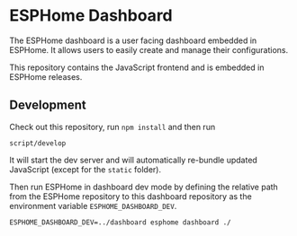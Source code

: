 # ESPHome Dashboard

The ESPHome dashboard is a user facing dashboard embedded in ESPHome. It allows users to easily create and manage their configurations.

This repository contains the JavaScript frontend and is embedded in ESPHome releases.

## Development

Check out this repository, run `npm install` and then run

```
script/develop
````

It will start the dev server and will automatically re-bundle updated JavaScript (except for the `static` folder).

Then run ESPHome in dashboard dev mode by defining the relative path from the ESPHome repository to this dashboard repository as the environment variable `ESPHOME_DASHBOARD_DEV`.

```
ESPHOME_DASHBOARD_DEV=../dashboard esphome dashboard ./
```
